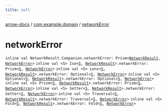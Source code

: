 ```yaml
---
title: null
---
```


[arrow-docs](../index.html) / [com.example.domain](index.html) / [networkError](./network-error.html)

# networkError

`inline val NetworkResult.Companion.networkError: Prism<`[`NetworkResult`](-network-result.html)`, `[`NetworkError`](-network-error.html)`>`
`inline val <S> Iso<`[`S`](network-error.html#S)`, `[`NetworkResult`](-network-result.html)`>.networkError: Prism<`[`S`](network-error.html#S)`, `[`NetworkError`](-network-error.html)`>`
`inline val <S> Lens<`[`S`](network-error.html#S)`, `[`NetworkResult`](-network-result.html)`>.networkError: Optional<`[`S`](network-error.html#S)`, `[`NetworkError`](-network-error.html)`>`
`inline val <S> Optional<`[`S`](network-error.html#S)`, `[`NetworkResult`](-network-result.html)`>.networkError: Optional<`[`S`](network-error.html#S)`, `[`NetworkError`](-network-error.html)`>`
`inline val <S> Prism<`[`S`](network-error.html#S)`, `[`NetworkResult`](-network-result.html)`>.networkError: Prism<`[`S`](network-error.html#S)`, `[`NetworkError`](-network-error.html)`>`
`inline val <S> Setter<`[`S`](network-error.html#S)`, `[`NetworkResult`](-network-result.html)`>.networkError: Setter<`[`S`](network-error.html#S)`, `[`NetworkError`](-network-error.html)`>`
`inline val <S> Traversal<`[`S`](network-error.html#S)`, `[`NetworkResult`](-network-result.html)`>.networkError: Traversal<`[`S`](network-error.html#S)`, `[`NetworkError`](-network-error.html)`>`
`inline val <S> Fold<`[`S`](network-error.html#S)`, `[`NetworkResult`](-network-result.html)`>.networkError: Fold<`[`S`](network-error.html#S)`, `[`NetworkError`](-network-error.html)`>`
